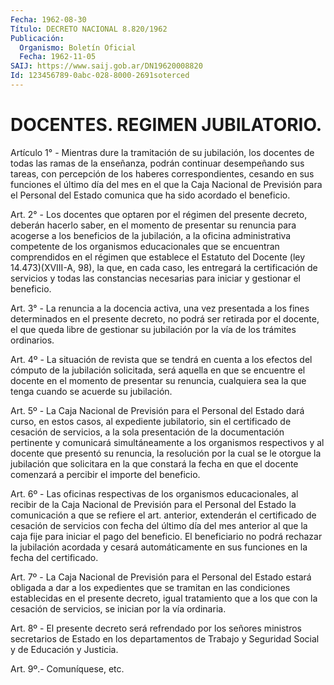 ```yaml
---
Fecha: 1962-08-30
Título: DECRETO NACIONAL 8.820/1962
Publicación:
  Organismo: Boletín Oficial
  Fecha: 1962-11-05
SAIJ: https://www.saij.gob.ar/DN19620008820
Id: 123456789-0abc-028-8000-2691soterced
---
```

# DOCENTES. REGIMEN JUBILATORIO.

<a id="1"></a>
Artículo 1° - Mientras dure la tramitación de su jubilación, los docentes de todas las ramas de la enseñanza, podrán continuar desempeñando sus tareas, con percepción de los haberes correspondientes, cesando en sus funciones el último día del mes en el que la Caja Nacional de Previsión para el Personal del Estado comunica que ha sido acordado el beneficio.

<a id="2"></a>
Art. 2° - Los docentes que optaren por el régimen del presente decreto, deberán hacerlo saber, en el momento de presentar su renuncia para acogerse a los beneficios de la jubilación, a la oficina administrativa competente de los organismos educacionales que se encuentran comprendidos en el régimen que establece el Estatuto del Docente (ley 14.473)(XVIII-A, 98), la que, en cada caso, les entregará la certificación de servicios y todas las constancias necesarias para iniciar y gestionar el beneficio.

<a id="3"></a>
Art. 3° - La renuncia a la docencia activa, una vez presentada a los fines determinados en el presente decreto, no podrá ser retirada por el docente, el que queda libre de gestionar su jubilación por la vía de los trámites ordinarios.

<a id="4"></a>
Art. 4º - La situación de revista que se tendrá en cuenta a los efectos del cómputo de la jubilación solicitada, será aquella en que se encuentre el docente en el momento de presentar su renuncia, cualquiera sea la que tenga cuando se acuerde su jubilación.

<a id="5"></a>
Art. 5º - La Caja Nacional de Previsión para el Personal del Estado dará curso, en estos casos, al expediente jubilatorio, sin el certificado de cesación de servicios, a la sola presentación de la documentación pertinente y comunicará simultáneamente a los organismos respectivos y al docente que presentó su renuncia, la resolución por la cual se le otorgue la jubilación que solicitara en la que constará la fecha en que el docente comenzará a percibir el importe del beneficio.

<a id="6"></a>
Art. 6º - Las oficinas respectivas de los organismos educacionales, al recibir de la Caja Nacional de Previsión para el Personal del Estado la comunicación a que se refiere el art. anterior, extenderán el certificado de cesación de servicios con fecha del último día del mes anterior al que la caja fije para iniciar el pago del beneficio. El beneficiario no podrá rechazar la jubilación acordada y cesará automáticamente en sus funciones en la fecha del certificado.

<a id="7"></a>
Art. 7º - La Caja Nacional de Previsión para el Personal del Estado estará obligada a dar a los expedientes que se tramitan en las condiciones establecidas en el presente decreto, igual tratamiento que a los que con la cesación de servicios, se inician por la vía ordinaria.

<a id="8"></a>
Art. 8º - El presente decreto será refrendado por los señores ministros secretarios de Estado en los departamentos de Trabajo y Seguridad Social y de Educación y Justicia.

<a id="9"></a>
Art. 9º.- Comuníquese, etc.